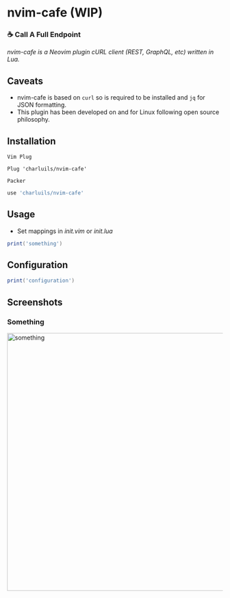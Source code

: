 # nvim-cafe (WIP)
### :coffee: Call A Full Endpoint
*nvim-cafe is a Neovim plugin cURL client (REST, GraphQL, etc) written in Lua.*

## Caveats
- nvim-cafe is based on `curl` so is required to be installed and `jq` for JSON formatting. 
- This plugin has been developed on and for Linux following open source philosophy.

## Installation
`Vim Plug`
```vim
Plug 'charluils/nvim-cafe'
```
`Packer`
```lua
use 'charluils/nvim-cafe'
```

## Usage
- Set mappings in *init.vim* or *init.lua*
```lua
print('something')
```

## Configuration
```lua
print('configuration')
```

## Screenshots
### Something

<img src="" alt="something" style="width:600px;"/>
